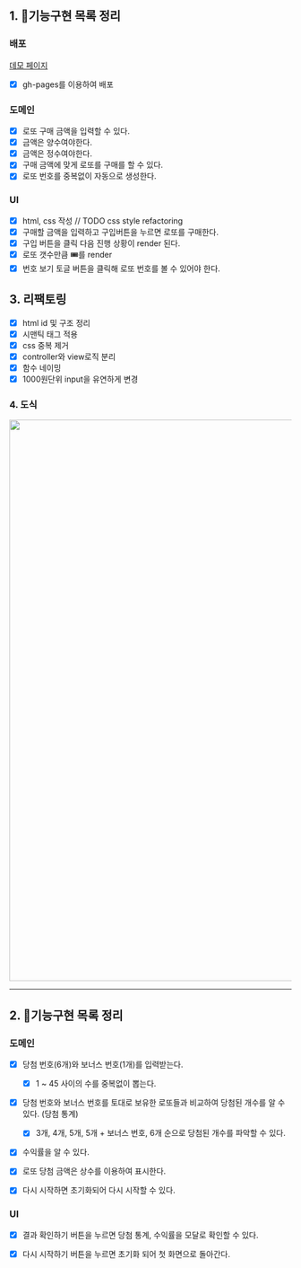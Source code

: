 ## 1. 🎯기능구현 목록 정리

### 배포

<a href="https://jhy979.github.io/javascript-lotto/">데모 페이지</a>

- [x] gh-pages를 이용하여 배포

### 도메인

- [x] 로또 구매 금액을 입력할 수 있다.
- [x] 금액은 양수여야한다.
- [x] 금액은 정수여야한다.
- [x] 구매 금액에 맞게 로또를 구매를 할 수 있다.
- [x] 로또 번호를 중복없이 자동으로 생성한다.

### UI

- [x] html, css 작성 // TODO css style refactoring
- [x] 구매할 금액을 입력하고 구입버튼을 누르면 로또를 구매한다.
- [x] 구입 버튼을 클릭 다음 진행 상황이 render 된다.
- [x] 로또 갯수만큼 🎟️를 render
- [x] 번호 보기 토글 버튼을 클릭해 로또 번호를 볼 수 있어야 한다.

## 3. 리팩토링

- [x] html id 및 구조 정리
- [x] 시맨틱 태그 적용
- [x] css 중복 제거
- [x] controller와 view로직 분리
- [x] 함수 네이밍
- [x] 1000원단위 input을 유연하게 변경

### 4. 도식

<img src="https://user-images.githubusercontent.com/32920566/155472798-fff2a1b0-5f87-4bdd-a514-fa5e4eace180.png" width="1000"/>

---

## 2. 🎯기능구현 목록 정리

### 도메인

- [x] 당첨 번호(6개)와 보너스 번호(1개)를 입력받는다.

  - [x] 1 ~ 45 사이의 수를 중복없이 뽑는다.

- [x] 당첨 번호와 보너스 번호를 토대로 보유한 로또들과 비교하여 당첨된 개수를 알 수 있다. (당첨 통계)

  - [x] 3개, 4개, 5개, 5개 + 보너스 번호, 6개 순으로 당첨된 개수를 파악할 수 있다.

- [x] 수익률을 알 수 있다.

- [x] 로또 당첨 금액은 상수를 이용하여 표시한다.

- [x] 다시 시작하면 초기화되어 다시 시작할 수 있다.

### UI

- [x] 결과 확인하기 버튼을 누르면 당첨 통계, 수익률을 모달로 확인할 수 있다.

- [x] 다시 시작하기 버튼을 누르면 초기화 되어 첫 화면으로 돌아간다.
